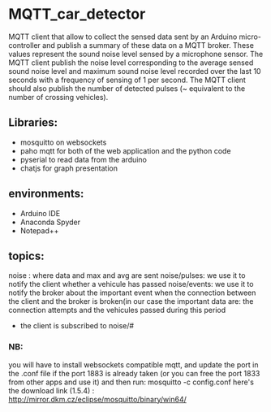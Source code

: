 # MQTT_car_detector
MQTT client that allow to collect the sensed data sent by an Arduino micro-controller and publish a summary of these data on a MQTT broker. These values represent the sound noise level sensed by a microphone sensor. The MQTT client publish the noise level corresponding to the average sensed sound noise level and maximum sound noise level recorded over the last 10 seconds with a frequency of sensing of 1 per second. The MQTT client should also publish the number of detected pulses (~ equivalent to the number of crossing vehicles). 

## Libraries:
- mosquitto on websockets
- paho mqtt for both of the web application and the python code
- pyserial to read data from the arduino
- chatjs for graph presentation

## environments:
- Arduino IDE
- Anaconda Spyder
- Notepad++

## topics:
noise : where data and max and avg are sent
noise/pulses: we use it to notify the client whether  a vehicule has passed
noise/events: we use it to notify the broker about the important event when the connection between
the client and the broker is broken(in our case the important data are: the connection attempts and the vehicules passed during this period

- the client is subscribed to noise/#

### NB: 
you will have to install websockets compatible mqtt, and update the port in the .conf
file if the port 1883 is already taken (or you can free the port 1833 from other apps and use it) 
and then run: mosquitto -c config.conf
here's the download link (1.5.4) : http://mirror.dkm.cz/eclipse/mosquitto/binary/win64/
